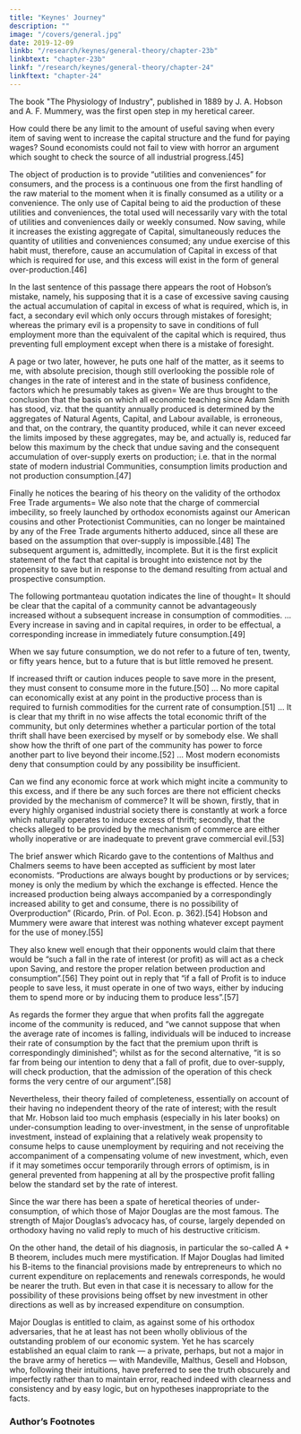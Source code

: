 ```yaml
---
title: "Keynes' Journey"
description: ""
image: "/covers/general.jpg"
date: 2019-12-09
linkb: "/research/keynes/general-theory/chapter-23b"
linkbtext: "chapter-23b"
linkf: "/research/keynes/general-theory/chapter-24"
linkftext: "chapter-24"
---
```



<!-- Theories of under-consumption hibernated until the appearance in 1889 of The Physiology of Industry, , the first and most significant of many volumes in which for nearly 50 years Mr. Hobson has flung himself with unflagging, but almost unavailing, ardour and courage against the ranks of orthodoxy. 

Though it is so completely forgotten to-day, the publication of this book marks, in a sense, an epoch in economic thought.[43] 

The Physiology of Industry was written in collaboration with A. F. Mummery.  -->

<!-- Mr. Hobson has told how the book came to be written as follows= [44] It was not until the middle ’eighties that my economic heterodoxy began to take shape. Though the Henry George campaign against land values and the early agitation of various socialist groups against the visible oppression of the working classes, coupled with the revelations of the two Booths regarding the poverty of London, made a deep impression on my feelings, they did not destroy my faith in Political Economy. 

That came from what may be called an accidental contact. While teaching at a school in Exeter I came into personal relations with a business man named Mummery, known then and afterwards as a great mountaineer who had discovered another way up the Matterhorn and who, in 1895, was killed in an attempt to climb the famous Himalayan mountain Nanga Parbat. My intercourse with him, I need hardly say did not lie on this physical plane. 

But he was a mental climber as well, with a natural eye for a path of his own finding and a sublime disregard of intellectual authority. This man entangled me in a controversy about excessive saving, which he regarded as responsible for the under-employment of capital and labour in periods of bad trade. For a long time I sought to counter his arguments by the use of the orthodox economic weapons. But at length he convinced me and I went in with him to elaborate the over-saving argument in a book entitled   -->

The book "The Physiology of Industry", published in 1889 by J. A. Hobson and A. F. Mummery, was the first open step in my heretical career. 

<!-- , and I did not in the least realise its momentous consequences. For just at that time I had given up my scholastic post and was opening a new line of work as University Extension Lecturer in Economics and Literature. The first shock came in a refusal of the London Extension Board to allow me to offer courses of Political Economy. This was due, I learned, to the intervention of an Economic Professor who had read my book and considered it as equivalent in rationality to an attempt to prove the flatness of the earth.  -->

How could there be any limit to the amount of useful saving when every item of saving went to increase the capital structure and the fund for paying wages? Sound economists could not fail to view with horror an argument which sought to check the source of all industrial progress.[45] 

<!-- Another interesting personal experience helped to bring home to me the sense of my iniquity. Though prevented from lecturing on economics in London, I had been allowed by the greater liberality of the Oxford University Extension Movement to address audiences in the Provinces, confining myself to practical issues relating to working-class life. Now it happened at this time that the Charity Organisation Society was planning a lecture campaign upon economic subjects and invited me to prepare a course. 

I had expressed a willingness to undertake this new lecture work, when suddenly, without explanation, the invitation was withdrawn. Even then I hardly realised that in appearing to question the virtue of unlimited thrift I had committed the unpardonable sin. In this early work Mr. Hobson with his collaborator expressed himself with more direct reference to the classical economics (in which he had been brought up) than in his later writings; and for this reason, as well as because it is the first expression of his theory, I will quote from it to show how significant and well-founded were the authors’ criticisms and intuitions. They point out in their preface as follows the nature of the conclusions which they attack= Saving enriches and spending impoverishes the community along with the individual, and it may be generally defined as an assertion that the effective love of money is the root of all economic good. Not merely does it enrich the thrifty individual himself, but it raises wages, gives work to the unemployed, and scatters blessings on every side.

 From the daily papers to the latest economic treatise, from the pulpit to the House of Commons, this conclusion is reiterated and re-stated till it appears positively impious to question it. Yet the educated world, supported by the majority of economic thinkers, up to the publication of Ricardo’s work strenuously denied this doctrine, and its ultimate acceptance was exclusively due to their inability to meet the now exploded wages-fund doctrine. That the conclusion should have survived the argument on which it logically stood, can be explained on no other hypothesis than the commanding authority of the great men who asserted it. Economic critics have ventured to attack the theory in detail, but they have shrunk appalled from touching its main conclusions. Our purpose is to show that these conclusions are not tenable, that an undue exercise of the habit of saving is possible, and that such undue exercise impoverishes the Community, throws labourers out of work, drives down wages, and spreads that gloom and prostration through the commercial world which is known as Depression in Trade.  -->

The object of production is to provide “utilities and conveniences” for consumers, and the process is a continuous one from the first handling of the raw material to the moment when it is finally consumed as a utility or a convenience. The only use of Capital being to aid the production of these utilities and conveniences, the total used will necessarily vary with the total of utilities and conveniences daily or weekly consumed. Now saving, while it increases the existing aggregate of Capital, simultaneously reduces the quantity of utilities and conveniences consumed; any undue exercise of this habit must, therefore, cause an accumulation of Capital in excess of that which is required for use, and this excess will exist in the form of general over-production.[46] 

In the last sentence of this passage there appears the root of Hobson’s mistake, namely, his supposing that it is a case of excessive saving causing the actual accumulation of capital in excess of what is required, which is, in fact, a secondary evil which only occurs through mistakes of foresight; whereas the primary evil is a propensity to save in conditions of full employment more than the equivalent of the capital which is required, thus preventing full employment except when there is a mistake of foresight. 

A page or two later, however, he puts one half of the matter, as it seems to me, with absolute precision, though still overlooking the possible role of changes in the rate of interest and in the state of business confidence, factors which he presumably takes as given= We are thus brought to the conclusion that the basis on which all economic teaching since Adam Smith has stood, viz. that the quantity annually produced is determined by the aggregates of Natural Agents, Capital, and Labour available, is erroneous, and that, on the contrary, the quantity produced, while it can never exceed the limits imposed by these aggregates, may be, and actually is, reduced far below this maximum by the check that undue saving and the consequent accumulation of over-supply exerts on production; i.e. that in the normal state of modern industrial Communities, consumption limits production and not production consumption.[47] 

Finally he notices the bearing of his theory on the validity of the orthodox Free Trade arguments= We also note that the charge of commercial imbecility, so freely launched by orthodox economists against our American cousins and other Protectionist Communities, can no longer be maintained by any of the Free Trade arguments hitherto adduced, since all these are based on the assumption that over-supply is impossible.[48] The subsequent argument is, admittedly, incomplete. But it is the first explicit statement of the fact that capital is brought into existence not by the propensity to save but in response to the demand resulting from actual and prospective consumption. 

The following portmanteau quotation indicates the line of thought= It should be clear that the capital of a community cannot be advantageously increased without a subsequent increase in consumption of commodities. ... Every increase in saving and in capital requires, in order to be effectual, a corresponding increase in immediately future consumption.[49] 

When we say future consumption, we do not refer to a future of ten, twenty, or fifty years hence, but to a future that is but little removed he present.

If increased thrift or caution induces people to save more in the present, they must consent to consume more in the future.[50] ... No more capital can economically exist at any point in the productive process than is required to furnish commodities for the current rate of consumption.[51] ... It is clear that my thrift in no wise affects the total economic thrift of the community, but only determines whether a particular portion of the total thrift shall have been exercised by myself or by somebody else. We shall show how the thrift of one part of the community has power to force another part to live beyond their income.[52] ... Most modern economists deny that consumption could by any possibility be insufficient. 

Can we find any economic force at work which might incite a community to this excess, and if there be any such forces are there not efficient checks provided by the mechanism of commerce? It will be shown, firstly, that in every highly organised industrial society there is constantly at work a force which naturally operates to induce excess of thrift; secondly, that the checks alleged to be provided by the mechanism of commerce are either wholly inoperative or are inadequate to prevent grave commercial evil.[53]

The brief answer which Ricardo gave to the contentions of Malthus and Chalmers seems to have been accepted as sufficient by most later economists. “Productions are always bought by productions or by services; money is only the medium by which the exchange is effected. Hence the increased production being always accompanied by a correspondingly increased ability to get and consume, there is no possibility of Overproduction” (Ricardo, Prin. of Pol. Econ. p. 362).[54] Hobson and Mummery were aware that interest was nothing whatever except payment for the use of money.[55] 

They also knew well enough that their opponents would claim that there would be “such a fall in the rate of interest (or profit) as will act as a check upon Saving, and restore the proper relation between production and consumption”.[56] They point out in reply that “if a fall of Profit is to induce people to save less, it must operate in one of two ways, either by inducing them to spend more or by inducing them to produce less”.[57] 

As regards the former they argue that when profits fall the aggregate income of the community is reduced, and “we cannot suppose that when the average rate of incomes is falling, individuals will be induced to increase their rate of consumption by the fact that the premium upon thrift is correspondingly diminished”; whilst as for the second alternative, “it is so far from being our intention to deny that a fall of profit, due to over-supply, will check production, that the admission of the operation of this check forms the very centre of our argument”.[58] 

Nevertheless, their theory failed of completeness, essentially on account of their having no independent theory of the rate of interest; with the result that Mr. Hobson laid too much emphasis (especially in his later books) on under-consumption leading to over-investment, in the sense of unprofitable investment, instead of explaining that a relatively weak propensity to consume helps to cause unemployment by requiring and not receiving the accompaniment of a compensating volume of new investment, which, even if it may sometimes occur temporarily through errors of optimism, is in general prevented from happening at all by the prospective profit falling below the standard set by the rate of interest. 

Since the war there has been a spate of heretical theories of under-consumption, of which those of Major Douglas are the most famous. The strength of Major Douglas’s advocacy has, of course, largely depended on orthodoxy having no valid reply to much of his destructive criticism. 

On the other hand, the detail of his diagnosis, in particular the so-called A + B theorem, includes much mere mystification. If Major Douglas had limited his B-items to the financial provisions made by entrepreneurs to which no current expenditure on replacements and renewals corresponds, he would be nearer the truth. But even in that case it is necessary to allow for the possibility of these provisions being offset by new investment in other directions as well as by increased expenditure on consumption. 

Major Douglas is entitled to claim, as against some of his orthodox adversaries, that he at least has not been wholly oblivious of the outstanding problem of our economic system. Yet he has scarcely established an equal claim to rank — a private, perhaps, but not a major in the brave army of heretics — with Mandeville, Malthus, Gesell and Hobson, who, following their intuitions, have preferred to see the truth obscurely and imperfectly rather than to maintain error, reached indeed with clearness and consistency and by easy logic, but on hypotheses inappropriate to the facts. 


### Author’s Footnotes 

<!-- 1. Vide his Industry and Trade, Appendix D; Money, Credit and Commerce, p. 130; and Principles of Economics, Appendix I.  -->

<!-- 2. His view of them is well summed up in a footnote to the first edition of his Principles, p. 51= “Much study has been given both in England and Germany to medieval opinions as to the relation of money to national wealth. On the whole they are to be regarded as confused through want of a clear understanding of the functions of money, rather than as wrong in consequence of a deliberate assumption that the increase in the net wealth of a nation can be effected only by an increase of the stores of the precious metals in her.” 

3. The Nation and the Athenaeum, November 24, 1923. 

4. The remedy of an elastic wage-unit, so that a depression is met by a reduction of wages, is liable, for the same reason, to be a means of benefiting ourselves at the expense of our neighbours. 

5. Experience since the age of Solon at least, and probably, if we had the statistics, for many centuries before that, indicates what a knowledge of human nature would lead us to expect, namely, that there is a steady tendency for the wage-unit to rise over long periods of time and that it can be reduced only amidst the decay and dissolution of economic society. Thus, apart altogether from progress and increasing population, a gradually increasing stock of money has proved imperative. 

6. They are the more suitable for my purpose because Prof. Heckscher is himself an adherent, on the whole, of the classical theory and much less sympathetic to the mercantilist theories than I am. Thus there is no risk that his choice of quotations has been biased in any way by a desire to illustrate their wisdom. 

7. Heckscher, Mercantilism, vol. ii. pp. 200, 201, very slightly abridged. 8. Some Considerations of the Consequences of the Lowering of Interest and Raising the Value of Money, 1692, but written some years previously. 9. He adds= “not barely on the quantity of money but the quickness of its circulation”. 

10. “Use” being, of course, old-fashioned English for “interest”. 11. Hume a little later had a foot and a half in the classical world. For Hume began the practice amongst economists of stressing the importance of the equilibrium position as compared with the ever-shifting transition towards it, though he was still enough of a mercantilist not to overlook the fact that it is in the transition that we actually have our being= “It is only in this interval or intermediate situation, between the acquisition of money and a rise of prices, that the increasing quantity of gold and silver is favourable to industry. ... It is of no manner of consequence, with regard to the domestic happiness of a state, whether money be in a greater or less quantity. The good policy of the magistrate consists only in keeping it, if possible, still increasing; because by that means he keeps alive a spirit of industry in the nation, and increases the state of labour in which consists all real power and riches. A nation, whose money decreases, is actually, at that time, weaker and more miserable than another nation, which possesses no more money but is on the increasing trend.” (Essay On Money, 1752). 

12. It illustrates the completeness with which the mercantilist view, that interest means interest on money (the view which is, as it now seems to me, indubitably correct), has dropt out, that Prof. Heckscher, as a good classical economist, sums up his account of Locke’s theory with the comment — “Locke’s argument would be irrefutable ... if interest really were synonymous with the price for the loan of money; as this is not so, it is entirely irrelevant” (op. cit. vol. ii. p. 204). 13. Heckscher, op. cit. vol. ii. pp. 210, 21I. 14. Heckscher, op. cit. vol. ii. p. 228. 15. Heckscher, op. cit. vol. ii. p. 235. 16. Heckscher, op. cit. vol. ii. p. 122. 17. Heckscher, op. cit. vol. ii. P. 223. 18. Heckscher, op. cit. vol. ii. p. 178. 

19. “Within the state, mercantilism pursued thoroughgoing dynamic ends. But the important thing is that this was bound up with a static conception of the total economic resources in the world; for this it was that created that fundamental disharmony which sustained the endless commercial wars.... This was the tragedy of mercantilism. Both the Middle Ages with their universal static ideal and laissez-faire with its universal dynamic ideal avoided this consequence” (Heckscher, op. cit. vol. ii. pp. 25, 26). 

20. The consistent appreciation of this truth by the International Labour Office, first under Albert Thomas and subsequently under Mr. H. B. Butler, has stood out conspicuously amongst the pronouncements of the numerous post-war international bodies. 21. Heckscher, op. cit. vol. ii. pp. 176-7. 22. Op. cit. vol. ii. p. 335. 

23. In his Letter to Adam Smith appended to his Defence of Usury. 

24. Wealth of Nations, Book II, chap. 4. 25. Having started to quote Bentham in this context, I must remind the reader of his finest passage= “The career of art, the great road which receives the footsteps of projectors, may be considered as a vast, and perhaps un-bounded, plain, bestrewed with gulphs, such as Curtius was swallowed up in. Each requires a human victim to fall into it ere it can close, but when it once closes, it closes to open no more, and so much of the path is safe to those who follow.” 

26. Born near the Luxembourg frontier of a German father and a French mother. 27. Gesell differed from George in recommending the payment of compensation when the land is nationalised. 28. The Natural Economic Order, pp. 297 et seq. 29. Heckscher, op. cit. vol. ii. p. 208. 30. Op. cit. vol. ii. p. 290. 31. Op. cit. vol. ii. p. 209. 32. Op. cit. vol. ii. p. 291. 

33. In his History of English Thought in the Eighteenth Century Stephen wrote (p. 297) in speaking of “the fallacy made celebrated by Mandeville” that ..the complete confutation of it lies in the doctrine — so rarely understood that its complete apprehension is, perhaps, the best test of an economist — that demand for commodities is not demand for labour”. 

34. Compare Adam Smith, the forerunner of the classical school, who wrote, “What is prudence in the conduct of every private family can scarce be folly in that of a great Kingdom” — probably with reference to the above passage from Mandeville. 35. Essays in Biography, pp. 139-47. 

36. A letter from Malthus to Ricardo, dated July 7, 1821. 

37. A letter from Malthus to Ricardo, dated July 16, 1822. 

38. Preface to Malthus’s Principles of Political Economy, pp. 8, 9. 

39. Malthus’s Principles of Political Economy, p. 363, footnote. 40. J. S. Mill, Political Economy, Book I. chapter v. Them is a most important and penetrating discussion of this aspect of Mill’s theory in Mummery and Hobson’s Physiology of Industry? pp. 38 et seq., and, in particular, of his doctrine (which Marshall, in his very unsatisfactory discussion of the Wages-Fund Theory, endeavoured to explain away) that “a demand for commodities is not a demand for labour”. 

41. “The Victorians and Investment”, Economic History, 1936. 

42. Fullarton’s tract On the Regulation of Currencies (1844) is the most interesting of his references. 

43. J. M. Robertson’s The Fallacy of Saving, published in 1892, supported the heresy of Mummery and Hobson. But it is not a book of much value or significance, being entirety lacking in the penetrating intuitions of The Physiology of Industry. 

44. In an address called “Confessions of an Economic Heretic”, delivered before the London Ethical Society at Conway Hall on Sunday, July 14, 1935. I reproduce it here by Mr. Hobson’s permission. 

45. Hobson had written disrespectfully in The Physiology of Industry, p. 26= “Thrift is the source of national wealth, and the more thrifty a nation is the more wealthy it becomes. Such is the common teaching of almost all economists; many of them assume a tone of ethical dignity as they plead the infinite value of thrift; this note alone in all their dreary song has caught the favour of the public ear.” 

46. Hobson and Mummery, Physiology of Industry, pp. iii-v. 


47. Hobson and Mummery, Physiology of Industry, p. vi. 48. Op. cit. p. ix. 49. Op. cit. p. 27 50. Op. cit. pp. 50, 51 51. Op. cit. p. 69 52. Op. cit. p. 113 53. Op. cit. p. 100 54. Op. cit. p. 101 55. Op. cit. p. 79 56. Op. cit. p. 117. 57. Op. cit. P. 130. 58. Hobson and Mummery, Physiology of Industry, p. 131. -->